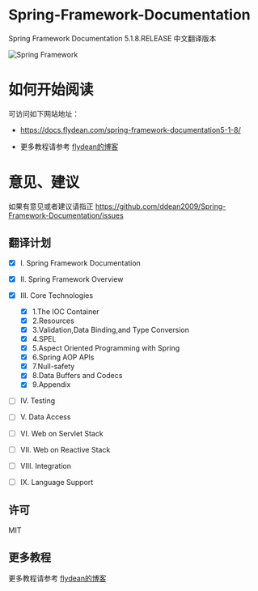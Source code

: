 # Spring-Framework-Documentation
Spring Framework Documentation 5.1.8.RELEASE 中文翻译版本

![Spring Framework](https://spring.io/img/homepage/icon-spring-framework.svg)

# 如何开始阅读

可访问如下网站地址：
- https://docs.flydean.com/spring-framework-documentation5-1-8/

- 更多教程请参考 [flydean的博客](www.flydean.com)

# 意见、建议

如果有意见或者建议请指正 https://github.com/ddean2009/Spring-Framework-Documentation/issues


## 翻译计划


- [x] I. Spring Framework Documentation
- [x] II. Spring Framework Overview
- [X] III. Core Technologies
    - [X] 1.The IOC Container
    - [X] 2.Resources
    - [X] 3.Validation,Data Binding,and Type Conversion
    - [X] 4.SPEL
    - [X] 5.Aspect Oriented Programming with Spring
    - [X] 6.Spring AOP APIs
    - [X] 7.Null-safety
    - [X] 8.Data Buffers and Codecs
    - [X] 9.Appendix 
- [ ] IV. Testing
- [ ] V. Data Access
- [ ] VI. Web on Servlet Stack
- [ ] VII. Web on Reactive Stack
- [ ] VIII. Integration
- [ ] IX. Language Support

    
    
## 许可
MIT

## 更多教程
更多教程请参考 [flydean的博客](www.flydean.com)

